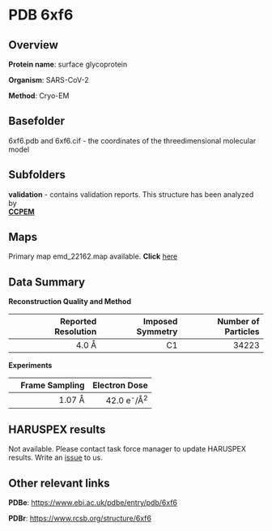 # PDB 6xf6

## Overview

**Protein name**: surface glycoprotein

**Organism**: SARS-CoV-2

**Method**: Cryo-EM



## Basefolder

6xf6.pdb and 6xf6.cif - the coordinates of the threedimensional molecular model

## Subfolders





**validation** - contains validation reports. This structure has been analyzed by <br>     [**CCPEM**](https://github.com/thorn-lab/coronavirus_structural_task_force/tree/master/pdb/surface_glycoprotein/SARS-CoV-2/6xf6/validation/ccpem-validation)



## Maps

Primary map emd_22162.map available. **Click** [here](http://ftp.wwpdb.org/pub/emdb/structures/EMD-22162/map/) 

## Data Summary
**Reconstruction Quality and Method**

|   | Reported Resolution | Imposed Symmetry | Number of Particles |
|---|-------------:|----------------:|--------------:|
|   |4.0 Å|C1|34223|

**Experiments**

|   | Frame Sampling | Electron Dose |
|---|-------------:|----------------:|
|   |1.07 Å|42.0 e<sup>-</sup>/Å<sup>2</sup>|

## HARUSPEX results

Not available. Please contact task force manager to update HARUSPEX results. Write an [issue](https://github.com/thorn-lab/coronavirus_structural_task_force/issues) to us.

## Other relevant links 
**PDBe**:  https://www.ebi.ac.uk/pdbe/entry/pdb/6xf6
 
**PDBr**: https://www.rcsb.org/structure/6xf6 
